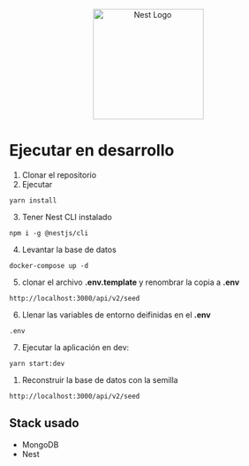 <p align="center">
  <a href="http://nestjs.com/" target="blank"><img src="https://nestjs.com/img/logo-small.svg" width="200" alt="Nest Logo" /></a>
</p>

# Ejecutar en desarrollo

1. Clonar el repositorio
2. Ejecutar
```
yarn install
```
3. Tener Nest CLI instalado
```
npm i -g @nestjs/cli
```
4. Levantar la base de datos
```
docker-compose up -d
```
5. clonar el archivo __.env.template__ y renombrar la copia a __.env__
```
http://localhost:3000/api/v2/seed
``` 
6. Llenar las variables de entorno deifinidas en el __.env__
```
.env
```

7. Ejecutar la aplicación en dev:
```
yarn start:dev
```
1. Reconstruir la base de datos con la semilla
```
http://localhost:3000/api/v2/seed
```    

## Stack usado
* MongoDB
* Nest


